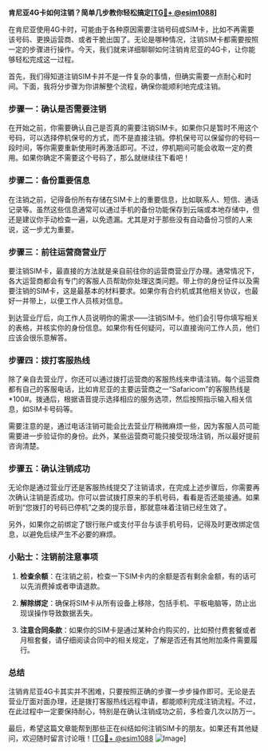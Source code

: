 **肯尼亚4G卡如何注销？简单几步教你轻松搞定[[TG💪+ @esim1088](https://t.me/s/esim1088)]**

在肯尼亚使用4G卡时，可能由于各种原因需要注销号码或SIM卡，比如不再需要该号码、更换运营商、或者干脆出国了。无论是哪种情况，注销SIM卡都需要按照一定的步骤进行操作。今天，我们就来详细聊聊如何注销肯尼亚的4G卡，让你能够轻松完成这一过程。

首先，我们得知道注销SIM卡并不是一件复杂的事情，但确实需要一点耐心和时间。下面，我将分步骤为你讲解整个流程，确保你能顺利地完成注销。

### 步骤一：确认是否需要注销

在开始之前，你需要确认自己是否真的需要注销SIM卡。如果你只是暂时不用这个号码，可以选择停机保号的方式，而不是直接注销。停机保号可以保留你的号码一段时间，等你需要重新使用时再激活即可。不过，停机期间可能会收取一定的费用。如果你确定不需要这个号码了，那么就继续往下看吧！

### 步骤二：备份重要信息

在注销之前，记得备份所有存储在SIM卡上的重要信息，比如联系人、短信、通话记录等。虽然这些信息通常可以通过手机的备份功能保存到云端或本地存储中，但还是建议你手动检查一遍，以免遗漏。尤其是对于那些没有自动备份习惯的人来说，这一步尤为重要。

### 步骤三：前往运营商营业厅

要注销SIM卡，最直接的方法就是亲自前往你的运营商营业厅办理。通常情况下，各大运营商都会有专门的客服人员帮助你处理这类问题。带上你的身份证件以及需要注销的SIM卡，这是最基本的材料要求。如果你有合约机或其他相关协议，也最好一并带上，以便工作人员核对信息。

到达营业厅后，向工作人员说明你的需求——注销SIM卡。他们会引导你填写相关的表格，并核实你的身份信息。如果你有任何疑问，可以直接询问工作人员，他们应该会很乐意解答。

### 步骤四：拨打客服热线

除了亲自去营业厅，你还可以通过拨打运营商的客服热线来申请注销。每个运营商都有自己的客服电话，比如肯尼亚的主要运营商之一“Safaricom”的客服热线是*100#。拨通后，根据语音提示选择相应的服务选项，然后按照指示输入相关信息，如SIM卡号码等。

需要注意的是，通过电话注销可能会比去营业厅稍微麻烦一些，因为客服人员可能需要进一步验证你的身份。此外，某些运营商可能只接受现场注销，所以最好提前咨询清楚。

### 步骤五：确认注销成功

无论你是通过营业厅还是客服热线提交了注销请求，在完成上述步骤后，你需要再次确认注销是否成功。你可以尝试拨打原来的手机号码，看看是否还能接通。如果听到“您拨打的号码已停机”之类的提示音，那就意味着注销已经生效了。

另外，如果你之前绑定了银行账户或支付平台与该手机号码，记得及时更改绑定信息，以避免后续产生不必要的麻烦。

### 小贴士：注销前注意事项

1. **检查余额**：在注销之前，检查一下SIM卡内的余额是否有剩余金额，有的话可以先消费掉或者申请退款。
   
2. **解除绑定**：确保将SIM卡从所有设备上移除，包括手机、平板电脑等，防止出现误操作导致数据丢失。

3. **注意合同条款**：如果你的SIM卡是通过某种合约购买的，比如预付费套餐或者月租套餐，请仔细阅读合同中的相关规定，了解是否还有其他附加条件需要履行。

### 总结

注销肯尼亚4G卡其实并不困难，只要按照正确的步骤一步步操作即可。无论是去营业厅面对面办理，还是拨打客服热线远程申请，都能顺利完成注销流程。不过，在此过程中一定要保持耐心，特别是在确认注销成功之前，多检查几次以防万一。

最后，希望这篇文章能帮到那些正在纠结如何注销SIM卡的朋友。如果还有其他疑问，欢迎随时留言讨论哦！[[TG💪+ @esim1088](https://t.me/s/esim1088) ![Image](https://i.postimg.cc/4NQfJmqS/Snipaste-2025-05-13-00-14-12.png)]